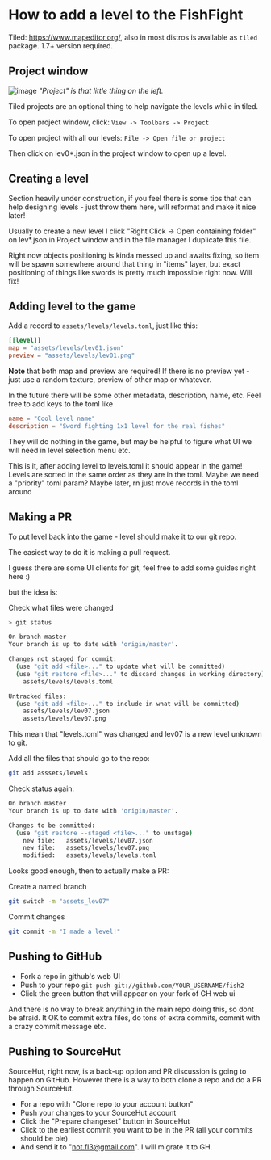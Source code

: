# How to add a level to the FishFight

Tiled: https://www.mapeditor.org/, also in most distros is available as `tiled` package. 
1.7+ version required. 

## Project window

![image](https://user-images.githubusercontent.com/910977/126675836-128e394c-755d-4061-9103-5ed93f6e55cd.png)
*"Project" is that little thing on the left.*

Tiled projects are an optional thing to help navigate the levels while in tiled.

To open project window, click:
`View -> Toolbars -> Project`

To open project with all our levels:
`File -> Open file or project`

Then click on lev0*.json in the project window to open up a level. 

## Creating a level

Section heavily under construction, if you feel there is some tips that can help designing levels - just throw them here, will reformat and make it nice later!

Usually to create a new level I click "Right Click -> Open containing folder" on lev*.json in Project window and in the file manager I duplicate this file. 

Right now objects positioning is kinda messed up and awaits fixing, so item will be spawn somewhere around that thing in "items" layer, but exact positioning of things like swords is pretty much impossible right now. Will fix!

## Adding level to the game

Add a record to `assets/levels/levels.toml`, just like this: 
```toml
[[level]]
map = "assets/levels/lev01.json"
preview = "assets/levels/lev01.png"
```

**Note** that both map and preview are required! If there is no preview yet - just use a random texture, preview of other map or whatever.

In the future there will be some other metadata, description, name, etc. 
Feel free to add keys to the toml like

```toml
name = "Cool level name"
description = "Sword fighting 1x1 level for the real fishes"
```

They will do nothing in the game, but may be helpful to figure what UI we will need in level selection menu etc. 

This is it, after adding level to levels.toml it should appear in the game!
Levels are sorted in the same order as they are in the toml. 
Maybe we need a "priority" toml param? Maybe later, rn just move records in the toml around


## Making a PR

To put level back into the game - level should make it to our git repo. 

The easiest way to do it is making a pull request.

I guess there are some UI clients for git, feel free to add some guides right here :)

but the idea is: 

Check what files were changed
```bash
> git status

On branch master
Your branch is up to date with 'origin/master'.

Changes not staged for commit:
  (use "git add <file>..." to update what will be committed)
  (use "git restore <file>..." to discard changes in working directory)
	assets/levels/levels.toml

Untracked files:
  (use "git add <file>..." to include in what will be committed)
	assets/levels/lev07.json
	assets/levels/lev07.png
```

This mean that "levels.toml" was changed and lev07 is a new level unknown to git.

Add all the files that should go to the repo:
```bash
git add asssets/levels
```

Check status again: 
```bash
On branch master
Your branch is up to date with 'origin/master'.

Changes to be committed:
  (use "git restore --staged <file>..." to unstage)
	new file:   assets/levels/lev07.json
	new file:   assets/levels/lev07.png
	modified:   assets/levels/levels.toml
```

Looks good enough, then to actually make a PR:

Create a named branch 
```bash
git switch -m "assets_lev07"
```
Commit changes
```bash
git commit -m "I made a level!"
```

## Pushing to GitHub

- Fork a repo in github's web UI
- Push to your repo `git push git://github.com/YOUR_USERNAME/fish2`
- Click the green button that will appear on your fork of GH web ui

And there is no way to break anything in the main repo doing this, so dont be afraid. It OK to commit extra files, do tons of extra commits, commit with a crazy commit message etc. 

## Pushing to SourceHut

SourceHut, right now, is a back-up option and  PR discussion is going to happen on GitHub. However there is a way to both clone a repo and do a PR through SourceHut.

- For a repo with "Clone repo to your account button"
- Push your changes to your SourceHut account 
- Click the "Prepare changeset" button in SourceHut
- Click to the earliest commit you want to be in the PR (all your commits should be ble)
- And send it to "not.fl3@gmail.com". I will migrate it to GH.
